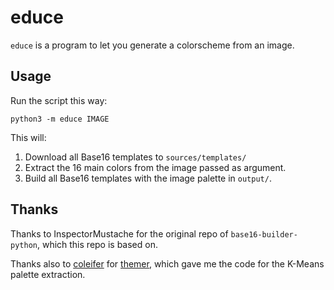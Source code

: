 educe
=====

`educe` is a program to let you generate a colorscheme from an image.

Usage
-----

Run the script this way:

    python3 -m educe IMAGE

This will:

1. Download all Base16 templates to `sources/templates/`
2. Extract the 16 main colors from the image passed as argument.
3. Build all Base16 templates with the image palette in `output/`.

Thanks
------

Thanks to InspectorMustache for the original repo of
`base16-builder-python`, which this repo is based on.

Thanks also to [coleifer](https://github.com/coleifer) for
[themer](https://gist.github.com/coleifer/33484bff21c34644dae1), which gave me
the code for the K-Means palette extraction.

